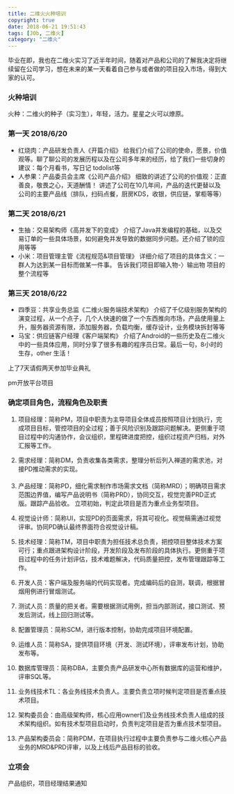 ```yaml
---
title: 二维火火种培训
copyright: true
date: 2018-06-21 19:51:43
tags: [JOb, 二维火]
category: "二维火"
---
```

毕业在即，我也在二维火实习了近半年时间，随着对产品和公司的了解我决定将继续留在公司学习，想在未来的某一天看着自己参与或者做的项目投入市场，得到大家的认可。

### 火种培训
火种：二维火的种子（实习生），年轻，活力。星星之火可以燎原。


### 第一天 2018/6/20
* 红烧肉：产品研发负责人《开篇介绍》
给我们介绍了公司的使命，愿景，价值观等。聊了聊公司的发展历程以及在公司多年来的经历，给了我们一些切身的建议：每个月看书，写日记 todolist等
* 人参果：产品委员会主席《公司产品介绍》
细致的讲述了公司的价值观：正直善良，敬畏之心，天道酬情！
讲述了公司在10几年间，产品的迭代更替以及公司的主要产品线（排队，扫码点餐，厨房KDS，收银，供应链，掌柜等等）
<!--more-->

### 第二天 2018/6/21
* 生抽：交易架构师《高并发下的变成》
介绍了Java并发编程的基础，以及交易订单的一些具体场景，如何避免并发导致的数据同步问题。还介绍了锁的应用等等
* 小米：项目管理主管《流程规范&项目管理》
详细介绍了项目的具体含义：一群人为达到某一目标而做某一件事。
告诉我们项目即输入物-〉输出物
项目的整个流程等

### 第三天 2018/6/22
* 四季豆：共享业务总监《二维火服务端技术架构》
介绍了千亿级别服务架构的演变过程，从一个点子，几个人快速的做了一个东西推向市场，产品使用量上升，服务器资源有限，添加服务器，负载均衡，缓存设计，业务模块拆封等等
* 马宝：供应链客户经理《客户端架构》
介绍了Android的一些历史及在二维火中的一些具体应用，同时分享了很多有趣的程序员日常。最后一句，8小时的生存，other 生活！

上了7天请假两天参加毕业典礼

pm开放平台项目
### 确定项目角色，流程角色及职责
1. 项目经理：简称PM，项目中职责为主导项目全体成员按照项目计划执行，完成项目目标，管控项目的全过程；善于风险识别及跟踪问题解决。更侧重于项目过程中的沟通协作，会议组织，里程碑进度把控，组织过程资产归档，对外汇报等工作。
2. 需求经理：简称DM，负责收集各类需求，整理分析后列入禅道的需求池，对接PD推动需求的实现。
3. 产品经理：简称PD，细化需求制作市场需求文档（简称MRD）；明确项目需求范围边界值，编写产品说明书（简称PRD），协同交互，视觉完善PRD正式版。跟踪产品验收。 立项初始，判定此项目是否为重点业务型项目。
4. 视觉设计师：简称UI，实现PD的页面需求，将其可视化。视觉稿需通过视觉评审。协同PD确认最终界面符合视觉设计稿。 
5. 技术经理：简称TM，项目中职责为担任技术总负责，把控项目整体技术方案可行；重点跟进架构设计阶段，开发阶段及发布阶段的具体执行。更侧重于项目过程中的任务计划评估，技术难题解决，代码质量把控，发布管理跟踪等工作。
6. 开发人员：客户端及服务端的代码实现者。完成编码后的自测，联调，根据冒烟用例进行冒烟测试。
7. 测试人员：质量的把关者。需要根据测试用例，担当内部测试，接口测试、预发后测试，线上回归测试等。
8. 配置管理员：简称SCM，进行版本控制，协助完成项目环境配置。
9. 运维人员：简称SA，提供项目环境（开发、测试环境），评审发布计划，协助发布等。
10. 数据库管理员：简称DBA，主要负责产品研发中心所有数据库的运营和维护，评审SQL等。

11. 业务线技术TL：各业务线技术负责人。主要负责立项时候判定项目是否重点技术项目。
12. 架构委员会：由高级架构师，核心应用owner们及业务线技术负责人组成的技术架构组织。如有技术型项目启动时，负责判定项目是否为重点技术型项目。
13. 产品架构委员会：简称PDM，在项目执行过程中主要负责参与二维火核心产品业务的MRD&PRD评审，以及上线后产品目标的验收。

### 立项会
产品组织，项目经理结果通知

